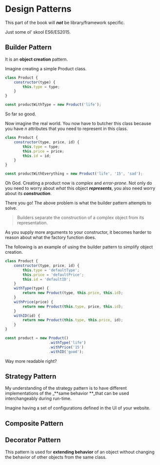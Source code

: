 # Design Patterns

This part of the book will _**not**_ be library/framework specific.

Just some ol' skool ES6/ES2015.

## Builder Pattern

It is an **object creation** pattern.

Imagine creating a simple Product class.

```js
class Product {
    constructor(type) {
        this.type = type;
    }
}

const productWithType = new Product('life');
```

So far so good.

Now imagine the real world. You now have to butcher this class because you have _n_ attributes that you need to represent in this class.

```js
class Product {
    constructor(type, price, id) {
        this.type = type;
        this.price = price;
        this.id = id;
    }
}

const productWithEverything = new Product('life', '15', 'sad');
```

Oh God. Creating a product now is _complex_ and _error-prone_. Not only do you need to worry about _what_ this object _**represents**_, you also need worry about its _**construction**_.

There you go! The above problem is what the builder pattern attempts to solve.

> Builders separate the construction of a complex object from its representation.

As you supply more arguments to your constructor, it becomes harder to reason about what the factory function does.

The following is an example of using the builder pattern to simplify object creation.

```js
class Product {
    constructor(type, price, id) {
        this.type = 'defaultType';
        this.price = 'defaultPrice';
        this.id = 'defaultID';
    }
    withType(type) {
        return new Product(type, this.price, this.id);
    }
    withPrice(price) {
        return new Product(this.type, price, this.id);
    }
    withID(id) {
        return new Product(this.type, this.price, id);
    }
}

const product = new Product()
                    .withType('life')
                    .withPrice('15')
                    .withID('good');
```

Way more readable right?

## Strategy Pattern

My understanding of the strategy pattern is to have different implementations of the \_**same behavior **\_that can be used interchangeably during run-time.

Imagine having a set of configurations defined in the UI of your website.

## Composite Pattern

## Decorator Pattern

This pattern is used for **extending behavior** of an object without changing the behavior of other objects from the same class.

